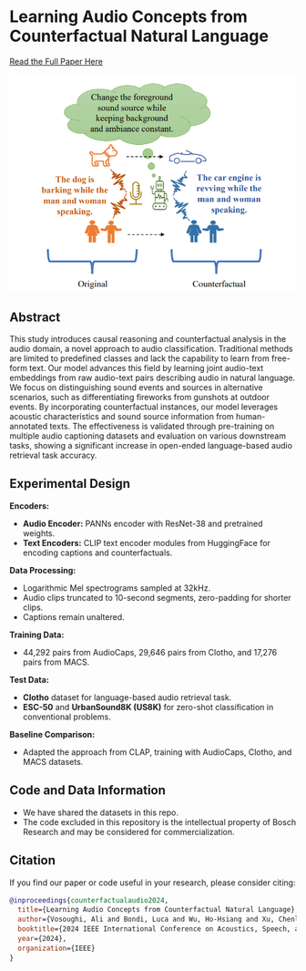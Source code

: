 # Learning Audio Concepts from Counterfactual Natural Language

[Read the Full Paper Here](https://arxiv.org/pdf/2401.04935.pdf)

![Teaser Image](assets/teaser.png)

## Abstract

This study introduces causal reasoning and counterfactual analysis in the audio domain, a novel approach to audio classification. Traditional methods are limited to predefined classes and lack the capability to learn from free-form text. Our model advances this field by learning joint audio-text embeddings from raw audio-text pairs describing audio in natural language. We focus on distinguishing sound events and sources in alternative scenarios, such as differentiating fireworks from gunshots at outdoor events. By incorporating counterfactual instances, our model leverages acoustic characteristics and sound source information from human-annotated texts. The effectiveness is validated through pre-training on multiple audio captioning datasets and evaluation on various downstream tasks, showing a significant increase in open-ended language-based audio retrieval task accuracy.

## Experimental Design

**Encoders:**
- **Audio Encoder:** PANNs encoder with ResNet-38 and pretrained weights.
- **Text Encoders:** CLIP text encoder modules from HuggingFace for encoding captions and counterfactuals.

**Data Processing:**
- Logarithmic Mel spectrograms sampled at 32kHz.
- Audio clips truncated to 10-second segments, zero-padding for shorter clips.
- Captions remain unaltered.

**Training Data:**
- 44,292 pairs from AudioCaps, 29,646 pairs from Clotho, and 17,276 pairs from MACS.

**Test Data:**
- **Clotho** dataset for language-based audio retrieval task.
- **ESC-50** and **UrbanSound8K (US8K)** for zero-shot classification in conventional problems.

**Baseline Comparison:**
- Adapted the approach from CLAP, training with AudioCaps, Clotho, and MACS datasets.

## Code and Data Information
- We have shared the datasets in this repo.
- The code excluded in this repository is the intellectual property of Bosch Research and may be considered for commercialization.

  
## Citation

If you find our paper or code useful in your research, please consider citing:

```bibtex
@inproceedings{counterfactualaudio2024,
  title={Learning Audio Concepts from Counterfactual Natural Language},
  author={Vosoughi, Ali and Bondi, Luca and Wu, Ho-Hsiang and Xu, Chenliang},
  booktitle={2024 IEEE International Conference on Acoustics, Speech, and Signal Processing (ICASSP)},
  year={2024},
  organization={IEEE}
}
